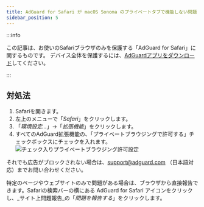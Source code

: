 ```yaml
---
title: AdGuard for Safari が macOS Sonoma のプライベートタブで機能しない問題
sidebar_position: 5
---
```


:::info

この記事は、お使いのSafariブラウザのみを保護する「AdGuard  for Safari」に関するものです。 デバイス全体を保護するには、[AdGuardアプリをダウンロード](https://agrd.io/download-kb-adblock)してください。

:::

## 対処法

1. Safariを開きます。
2. 左上のメニューで「_Safari_」をクリックします。
3. 「_環境設定…_」→「_拡張機能_」をクリックします。
4. すべてのAdGuard拡張機能の、「プライベートブラウジングで許可する」チェックボックスにチェックを入れます。
    ![チェック入りプライベートブラウジング許可設定](https://cdn.adtidy.org/content/Kb/ad_blocker/safari/adg-safari-sonoma-private.png)

それでも広告がブロックされない場合は、support@adguard.com （日本語対応）までお問い合わせください。

特定のページやウェブサイトのみで問題がある場合は、ブラウザから直接報告できます。Safariの検索バーの横にある AdGuard for Safari アイコンをクリックし、_サイト上問題報告_の「_問題を報告する_」をクリックします。
